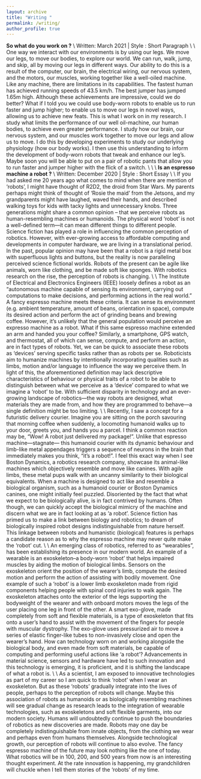 ```yaml
---
layout: archive
title: "Writing "
permalink: /writing/
author_profile: true
---
```


**So what do you work on ?**  \\
Written: March 2021 | Style : Short Paragraph \\
\\
One way we interact with our environments is by using our legs. We move our legs, to move our bodies, to explore our world. We can run, walk, jump, and skip, all by moving our legs in different ways. Our ability to do this is a result of the computer, our brain, the electrical wiring, our nervous system, and the motors, our muscles, working together like a well-oiled machine. Like any machine, there are limitations in its capabilities. The fastest human has achieved running speeds of 43.5 km/h. The best jumper has jumped 1.65m high. Although these achievements are impressive, could we do better?  What if I told you we could use body-worn robots to enable us to run faster and jump higher; to enable us to move our legs in novel ways, allowing us to achieve new feats. This is what I work on in my research. I study what limits the performance of our well oil-machine, our human bodies, to achieve even greater performance. I study how our brain, our nervous system, and our muscles work together to move our legs and allow us to move. I do this by developing experiments to study our underlying physiology (how our body works). I then use this understanding to inform the development of body-worn robots that tweak and enhance our leg’s. Maybe soon you will be able to put on a pair of robotic pants that allow you to run faster and jumper higher with the flick of a switch. \\
\\
\\
**Is an espresso machine a robot ?** \\
Written: December 2020 | Style : Short Essay \\
\\
If you had asked me 20 years ago what comes to mind when there are mention of ‘robots’, I might have thought of R2D2, the droid from Star Wars. My parents perhaps might think of thought of ‘Rosie the maid’ from the Jetsons, and my grandparents might have laughed, waved their hands, and described walking toys for kids with tacky lights and unnecessary knobs. Three generations might share a common opinion – that we perceive robots as human-resembling machines or humanoids. The physical word ‘robot’ is not a well-defined term—it can mean different things to different people. Science fiction has played a role in influencing the common perception of robotics. However, with ever-growing access to affordable computing and developments in computer hardware, we are living in a translational period. In the past, popular opinion may have been that a robot is a rigid metal box with superfluous lights and buttons, but the reality is now paralleling perceived science fictional worlds.  Robots of the present can be agile like animals, worn like clothing, and be made soft like sponges. With robotics research on the rise, the perception of robots is changing. \\
\\
The Institute of Electrical and Electronics Engineers (IEEE) loosely defines a robot as an “autonomous machine capable of sensing its environment, carrying out computations to make decisions, and performing actions in the real world.” A fancy espresso machine meets these criteria. It can sense its environment (e.g. ambient temperature, amount of beans, orientation in space), compute its desired action and perform the act of grinding beans and brewing coffee. However, it’s unlikely that the general population would perceive an expresso machine as a robot. What if this same espresso machine extended an arm and handed you your coffee? Similarly, a smartphone, GPS watch, and thermostat, all of which can sense, compute, and perform an action, are in fact types of robots. Yet, we can be quick to associate these robots as ‘devices’ serving specific tasks rather than as robots per se. Roboticists aim to humanize machines by intentionally incorporating qualities such as limbs, motion and/or language to influence the way we perceive them. In light of this, the aforementioned definition may lack descriptive characteristics of behaviour or physical traits of a robot to be able to distinguish between what we perceive as a ‘device’ compared to what we imagine a ‘robot’ to be. With sufficient disparity in technology and an ever-growing landscape of robotics—the way robots are designed, what materials they are made from, and how they are programmed to behave—a single definition might be too limiting. \\
\\
 	Recently, I saw a concept for a futuristic delivery courier. Imagine you are sitting on the porch savouring that morning coffee when suddenly, a locomoting humanoid walks up to your door, greets you, and hands you a parcel. I think a common reaction may be, “Wow! A robot just delivered my package!”. Unlike that espresso machine—stagnate— this humanoid courier with its dynamic behaviour and limb-like metal appendages triggers a sequence of neurons in the brain that immediately makes you think, “it’s a robot!”. I feel this exact way when I see Boston Dynamics, a robotics research company, showcase its animal-like machines which objectively resemble and move like canines. With agile limbs, these metal pups walk with an uncanny similarity to their biological equivalents. When a machine is designed to act like and resemble a biological organism, such as a humanoid courier or Boston Dynamics canines, one might initially feel puzzled. Disoriented by the fact that what we expect to be biologically alive, is in fact contrived by humans. Often though, we can quickly accept the biological mimicry of the machine and discern what we are in fact looking at as ‘a robot’. Science fiction has primed us to make a link between biology and robotics; to dream of biologically inspired robot designs indistinguishable from nature herself. This linkage between robots and humanistic (biological) features is perhaps a candidate reason as to why the espresso machine may never quite make the ‘robot’ cut. \\
\\
An emerging class of robotics, referred to as “wearables”, has been establishing its presence in our modern world. An example of a wearable is an exoskeleton–a body-worn ‘robot’ that helps impaired muscles by aiding the motion of biological limbs. Sensors on the exoskeleton orient the position of the wearer’s limb, compute the desired motion and perform the action of assisting with bodily movement. One example of such a ‘robot’ is a lower limb exoskeleton made from rigid components helping people with spinal cord injuries to walk again. The exoskeleton attaches onto the exterior of the legs supporting the bodyweight of the wearer and with onboard motors moves the legs of the user placing one leg in front of the other. A smart exo-glove, made completely from soft and flexible materials, is a type of exoskeleton that fits onto a user’s hand to assist with the movement of the fingers for people with muscular dystrophy. The exo-glove uses pressurized air to move a series of elastic finger-like tubes to non-invasively close and open the wearer’s hand. How can technology worn on and working alongside the biological body, and even made from soft materials, be capable of computing and performing useful actions like ‘a robot’? Advancements in material science, sensors and hardware have led to such innovation and this technology is emerging, it is proficient, and it is shifting the landscape of what a robot is. \\
\\
As a scientist, I am exposed to innovative technologies as part of my career so I am quick to think ‘robot’ when I wear an exoskeleton. But as these ‘robots’ gradually integrate into the lives of people, perhaps to the perception of robots will change. Maybe this association of robots as humanoids or as biologically resembling machines will see gradual change as research leads to the integration of wearable technologies, such as exoskeletons and soft flexible garments, into our modern society. Humans will undoubtedly continue to push the boundaries of robotics as new discoveries are made. Robots may one day be completely indistinguishable from innate objects, from the clothing we wear and perhaps even from humans themselves. Alongside technological growth, our perception of robots will continue to also evolve. The fancy espresso machine of the future may look nothing like the one of today. What robotics will be in 100, 200, and 500 years from now is an interesting thought experiment. At the rate innovation is happening, my grandchildren will chuckle when I tell them stories of the ‘robots’ of my time. 



